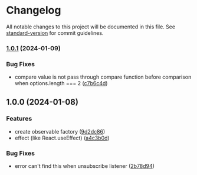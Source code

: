 # Changelog

All notable changes to this project will be documented in this file. See [standard-version](https://github.com/conventional-changelog/standard-version) for commit guidelines.

### [1.0.1](https://github.com/janghye0k/observable/compare/v1.0.0...v1.0.1) (2024-01-09)

### Bug Fixes

- compare value is not pass through compare function before comparison when options.length === 2 ([c7b6c4d](https://github.com/janghye0k/observable/commit/c7b6c4d51cd003d9277651f7f3e3f4a86e423ca0))

## 1.0.0 (2024-01-08)

### Features

- create observable factory ([9d2dc86](https://github.com/janghye0k/observable/commit/9d2dc86ac8d9ddb39bc2e256bd3fbbf860191c47))
- effect (like React.useEffect) ([a4c3b0d](https://github.com/janghye0k/observable/commit/a4c3b0d195d526249d85ee73f1530271a9b1f113))

### Bug Fixes

- error can't find this when unsubscribe listener ([2b78d94](https://github.com/janghye0k/observable/commit/2b78d948617101399e16493580c5a65c933688a3))

